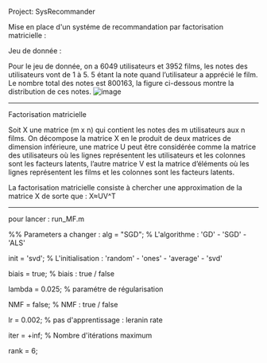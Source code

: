 Project: SysRecommander

Mise en place d'un systéme de recommandation par factorisation matricielle :

Jeu de donnée :


Pour le jeu de donnée, on a 6049 utilisateurs et 3952 films, les notes des utilisateurs vont de 1 à 5. 5 étant la note quand l’utilisateur a apprécié le film.
Le nombre total des notes est 800163, la figure ci-dessous montre la distribution de ces notes.
![image](https://user-images.githubusercontent.com/26902337/194694356-dec9a4e4-09bd-41b3-a156-32560d664b05.png)

--------------------
Factorisation matricielle

Soit X une matrice (m x n) qui contient les notes des m utilisateurs aux n films.
On décompose la matrice X en le produit de deux matrices de dimension inférieure, une matrice U peut être considérée comme la matrice des utilisateurs où les lignes représentent les utilisateurs et les colonnes sont les facteurs latents, l’autre matrice V est la matrice d’éléments où les lignes représentent les films et les colonnes sont les facteurs latents.

La factorisation matricielle consiste à chercher une approximation de la matrice X de sorte que : X≈UV^T

----------------------
pour lancer : run_MF.m 

%% Parameters a changer :
 alg = "SGD";               % L'algorithme     : 'GD' - 'SGD' - 'ALS'
 
 init = 'svd';              % L'initialisation : 'random' - 'ones' - 'average' - 'svd'
 
 biais = true;              % biais : true / false
 
 lambda = 0.025;            % paramétre de régularisation
 
 NMF = false;               % NMF : true / false
 
 lr = 0.002;                % pas d'apprentissage : leranin rate
 
 iter = +inf;               % Nombre d'itérations maximum
 
 rank = 6; 
